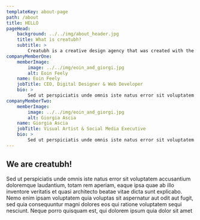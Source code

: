 ```yaml
---
templateKey: about-page
path: /about
title: HELLO
pageHead:
    background: ../../img/about_header.jpg
    title: What is creatubh?
    subtitle: >
        Creatubh is a creative design agency that was created with the aim of enhancing brands, making the stories behind each brand spring to life. Traveling around the world made us aware of the incredible number of stories behind a single individual and their business. That is why we decided to create our own agency with the aim of helping people telling their own stories digitally.
companyMemberOne:
    memberImage:
        image: ../../img/eoin_and_giorgi.jpg
        alt: Eoin Feely
    name: Eoin Feely
    jobTitle: CEO, Digital Designer & Web Developer
    bio: >
        Sed ut perspiciatis unde omnis iste natus error sit voluptatem accusantium doloremque laudantium, totam rem aperiam, eaque ipsa quae ab illo inventore veritatis et quasi architecto beatae vitae dicta sunt explicabo. Nemo enim ipsam voluptatem quia voluptas sit aspernatur aut odit aut fugit, sed quia consequuntur magni dolores eos qui ratione voluptatem sequi nesciunt. Neque porro quisquam est, qui dolorem ipsum quia dolor sit amet, consectetur, adipisci velit, sed quia non
companyMemberTwo:
    memberImage:
        image: ../../img/eoin_and_giorgi.jpg
        alt: Giorgia Ascia
    name: Giorgia Ascia
    jobTitle: Visual Artist & Social Media Executive
    bio: >
        Sed ut perspiciatis unde omnis iste natus error sit voluptatem accusantium doloremque laudantium, totam rem aperiam, eaque ipsa quae ab illo inventore veritatis et quasi architecto beatae vitae dicta sunt explicabo. Nemo enim ipsam voluptatem quia voluptas sit aspernatur aut odit aut fugit, sed quia consequuntur magni dolores eos qui ratione voluptatem sequi nesciunt. Neque porro quisquam est, qui dolorem ipsum quia dolor sit amet, consectetur, adipisci velit, sed quia non
---
```

## We are creatubh!
Sed ut perspiciatis unde omnis iste natus error sit voluptatem accusantium doloremque laudantium, totam rem aperiam, eaque ipsa quae ab illo inventore veritatis et quasi architecto beatae vitae dicta sunt explicabo. Nemo enim ipsam voluptatem quia voluptas sit aspernatur aut odit aut fugit, sed quia consequuntur magni dolores eos qui ratione voluptatem sequi nesciunt. Neque porro quisquam est, qui dolorem ipsum quia dolor sit amet
